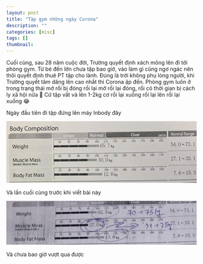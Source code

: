 ```yaml
---
layout: post
title: "Tập gym những ngày Corona"
description: ""
categories: [misc]
tags: []
thumbnail:
---
```


Cuối cùng, sau 28 năm cuộc đời, Trường quyết định xách mông lên đi tới phòng gym. Từ bé đến lớn chưa tập bao giờ, vào làm gì cũng ngơ ngác nên thôi quyết định thuê PT tập cho lành. Đúng là trời không phụ lòng người, khi Trường quyết tâm dâng lên cao nhất thì Corona ập đến. Phòng gym luôn ở trong trạng thái mở rồi bị đóng rồi lại mở rồi lại đóng, rồi có thời gian bị cách ly xã hội nữa 🥲 Cứ tập vất vả lên 1-2kg cơ rồi lại xuống rồi lại lên rồi lại xuống 😂

Ngày đầu tiên đi tập đứng lên máy Inbody đây

![First day](/files/2021-04-30-homegym/first.jpeg)

Và lần cuối cùng trước khi viết bài này

![Now](/files/2021-04-30-homegym/now.jpeg)

Và chưa bao giờ vượt qua được